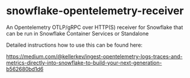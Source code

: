 # snowflake-opentelemetry-receiver
An Opentelemetry OTLP/gRPC over HTTP(S) receiver for Snowflake that can be run in Snowflake Container Services or Standalone

Detailed instructions how to use this can be found here:

https://medium.com/@kellerkev/ingest-opentelemetry-logs-traces-and-metrics-directly-into-snowflake-to-build-your-next-generation-b562680bd1d6

